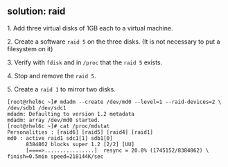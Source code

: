 ## solution: raid

1\. Add three virtual disks of 1GB each to a virtual machine.

2\. Create a software `raid 5` on the three disks. (It is not necessary
to put a filesystem on it)

3\. Verify with `fdisk` and in `/proc` that the `raid 5` exists.

4\. Stop and remove the `raid 5`.

5\. Create a `raid 1` to mirror two disks.

    [root@rhel6c ~]# mdadm --create /dev/md0 --level=1 --raid-devices=2 \
    /dev/sdb1 /dev/sdc1 
    mdadm: Defaulting to version 1.2 metadata
    mdadm: array /dev/md0 started.
    [root@rhel6c ~]# cat /proc/mdstat 
    Personalities : [raid6] [raid5] [raid4] [raid1] 
    md0 : active raid1 sdc1[1] sdb1[0]
          8384862 blocks super 1.2 [2/2] [UU]
          [====>................]  resync = 20.8% (1745152/8384862) \
    finish=0.5min speed=218144K/sec


